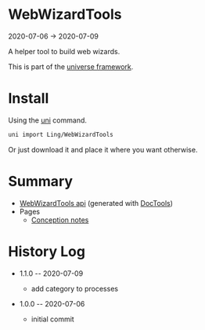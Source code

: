WebWizardTools
===========
2020-07-06 -> 2020-07-09



A helper tool to build web wizards.


This is part of the [universe framework](https://github.com/karayabin/universe-snapshot).


Install
==========
Using the [uni](https://github.com/lingtalfi/universe-naive-importer) command.
```bash
uni import Ling/WebWizardTools
```

Or just download it and place it where you want otherwise.






Summary
===========
- [WebWizardTools api](https://github.com/lingtalfi/WebWizardTools/blob/master/doc/api/Ling/WebWizardTools.md) (generated with [DocTools](https://github.com/lingtalfi/DocTools))
- Pages
    - [Conception notes](https://github.com/lingtalfi/WebWizardTools/blob/master/doc/pages/conception-notes.md)






History Log
=============

- 1.1.0 -- 2020-07-09

    - add category to processes
    
- 1.0.0 -- 2020-07-06

    - initial commit